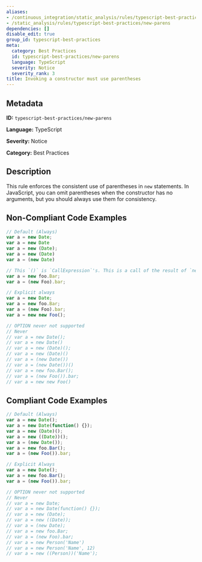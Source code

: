 ```yaml
---
aliases:
- /continuous_integration/static_analysis/rules/typescript-best-practices/new-parens
- /static_analysis/rules/typescript-best-practices/new-parens
dependencies: []
disable_edit: true
group_id: typescript-best-practices
meta:
  category: Best Practices
  id: typescript-best-practices/new-parens
  language: TypeScript
  severity: Notice
  severity_rank: 3
title: Invoking a constructor must use parentheses
---
```

<!--  SOURCED FROM https://github.com/DataDog/datadog-static-analyzer-rule-docs -->


## Metadata
**ID:** `typescript-best-practices/new-parens`

**Language:** TypeScript

**Severity:** Notice

**Category:** Best Practices

## Description
This rule enforces the consistent use of parentheses in `new` statements. In JavaScript, you can omit parentheses when the constructor has no arguments, but you should always use them for consistency.

## Non-Compliant Code Examples
```typescript
// Default (Always)
var a = new Date;
var a = new Date
var a = new (Date);
var a = new (Date)
var a = (new Date)

// This `()` is `CallExpression`'s. This is a call of the result of `new Date`.
var a = new foo.Bar;
var a = (new Foo).bar;

// Explicit always
var a = new Date;
var a = new foo.Bar;
var a = (new Foo).bar;
var a = new new Foo();

// OPTION never not supported
// Never
// var a = new Date();
// var a = new Date()
// var a = new (Date)();
// var a = new (Date)()
// var a = (new Date())
// var a = (new Date())()
// var a = new foo.Bar();
// var a = (new Foo()).bar;
// var a = new new Foo()
```

## Compliant Code Examples
```typescript
// Default (Always)
var a = new Date();
var a = new Date(function() {});
var a = new (Date)();
var a = new ((Date))();
var a = (new Date());
var a = new foo.Bar();
var a = (new Foo()).bar;

// Explicit Always
var a = new Date();
var a = new foo.Bar();
var a = (new Foo()).bar;

// OPTION never not supported
// Never
// var a = new Date;
// var a = new Date(function() {});
// var a = new (Date);
// var a = new ((Date));
// var a = (new Date);
// var a = new foo.Bar;
// var a = (new Foo).bar;
// var a = new Person('Name')
// var a = new Person('Name', 12)
// var a = new ((Person))('Name');
```
